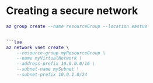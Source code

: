 # Creating a secure network

```lua
az group create --name resourceGroup --location eastus


```lua
az network vnet create \
    --resource-group myResourceGroup \
    --name myVirtualNetwork \
    --address-prefix 10.0.0.0/16 \
    --subnet-name mySubnet \
    --subnet-prefix 10.0.1.0/24
